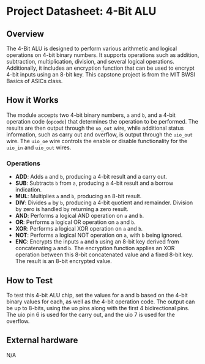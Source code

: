 # Project Datasheet: 4-Bit ALU

## Overview

The 4-Bit ALU is designed to perform various arithmetic and logical operations on 4-bit binary numbers. It supports operations such as addition, subtraction, multiplication, division, and several logical operations. Additionally, it includes an encryption function that can be used to encrypt 4-bit inputs using an 8-bit key. This capstone project is from the MIT BWSI Basics of ASICs class. 

## How it Works

The module accepts two 4-bit binary numbers, `a` and `b`, and a 4-bit operation code (`opcode`) that determines the operation to be performed. The results are then output through the `uo_out` wire, while additional status information, such as carry out and overflow, is output through the `uio_out` wire. The `uio_oe` wire controls the enable or disable functionality for the `uio_in` and `uio_out` wires.

### Operations

- **ADD**: Adds `a` and `b`, producing a 4-bit result and a carry out.
- **SUB**: Subtracts `b` from `a`, producing a 4-bit result and a borrow indication.
- **MUL**: Multiplies `a` and `b`, producing an 8-bit result.
- **DIV**: Divides `a` by `b`, producing a 4-bit quotient and remainder. Division by zero is handled by returning a zero result.
- **AND**: Performs a logical AND operation on `a` and `b`.
- **OR**: Performs a logical OR operation on `a` and `b`.
- **XOR**: Performs a logical XOR operation on `a` and `b`.
- **NOT**: Performs a logical NOT operation on `a`, with `b` being ignored.
- **ENC**: Encrypts the inputs `a` and `b` using an 8-bit key derived from concatenating `a` and `b`. The encryption function applies an XOR operation between this 8-bit concatenated value and a fixed 8-bit key. The result is an 8-bit encrypted value.

## How to Test

To test this 4-bit ALU chip, set the values for a and b based on the 4-bit binary values for each, as well as the 4-bit operation code. The output can be up to 8-bits, using the uo pins along with the first 4 bidirectional pins. The uio pin 6 is used for the carry out, and the uio 7 is used for the overflow. 

## External hardware

N/A
